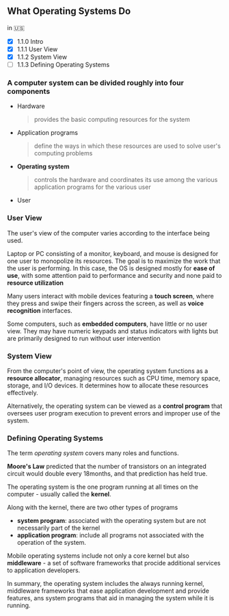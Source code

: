 ## What Operating Systems Do 
in &#x1F1FA;&#x1F1F8;

- [x] 1.1.0 Intro
- [x] 1.1.1 User View
- [x] 1.1.2 System View
- [ ] 1.1.3 Defining Operating Systems 

<!-- &#x1F1F0;&#x1F1F7; 한국  
&#x1F1FA;&#x1F1F8; 미국 -->

### A computer system can be divided roughly into four components
 - Hardware
    
    > provides the basic computing resources for the system

 - Application programs

    > define the ways in which these resources are used to solve user's computing problems
 - **Operating system**
  
    > controls the hardware and coordinates its use among the various application programs for the various user
 - User
  
### User View
The user's view of the computer varies according to the interface being used.

Laptop or PC consisting of a monitor, keyboard, and mouse is designed for one user to monopolize its resources. The goal is to maximize the work that the user is performing. In this case, the OS is designed mostly for **ease of use**, with some attention paid to performance and security and none paid to **resource utilization**

Many users interact with mobile devices featuring a **touch screen**, where they press and swipe their fingers across the screen, as well as **voice recognition** interfaces.

Some computers, such as **embedded computers**, have little or no user view. They may have numeric keypads and status indicators with lights but are primarily designed to run without user intervention

### System View

From the computer's point of view, the operating system functions as a **resource allocator**,
managing resources such as CPU time, memory space, storage, and I/O devices. It determines how to allocate these resources effectively. 

Alternatively, the operating system can be viewed as a **control program** that oversees user program execution to prevent errors and improper use of the system.


### Defining Operating Systems

The term *operating system* covers many roles and functions.

**Moore's Law** predicted that the number of transistors on an integrated circuit would double every 18months, and that prediction has held true.

The operating system is the one program running at all times on the computer - usually called the **kernel**.

Along with the kernel, there are two other types of programs
- **system program**: associated with the operating system but are not necessarily part of the kernel
- **application program**: include all programs not associated with the operation of the system.


Mobile operating systems include not only a core kernel but also **middleware** - a set of software frameworks that procide additional services to application developers.

In summary, the operating system includes the always running kernel, middleware frameworks that ease application development and provide features, ans system programs that aid in managing the system while it is running.
